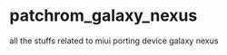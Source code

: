 patchrom_galaxy_nexus
=====================

all the stuffs related to miui porting device galaxy nexus
